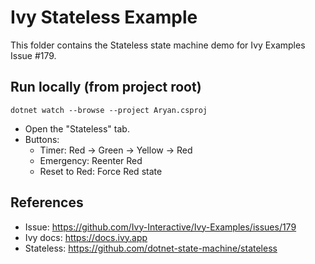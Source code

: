 # Ivy Stateless Example

This folder contains the Stateless state machine demo for Ivy Examples Issue #179.

## Run locally (from project root)

```
dotnet watch --browse --project Aryan.csproj
```

- Open the "Stateless" tab.
- Buttons:
  - Timer: Red → Green → Yellow → Red
  - Emergency: Reenter Red
  - Reset to Red: Force Red state

## References
- Issue: https://github.com/Ivy-Interactive/Ivy-Examples/issues/179
- Ivy docs: https://docs.ivy.app
- Stateless: https://github.com/dotnet-state-machine/stateless
